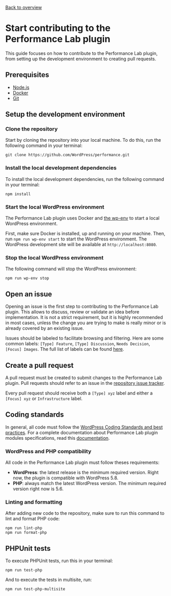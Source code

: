 [Back to overview](./README.md)

# Start contributing to the Performance Lab plugin
This guide focuses on how to contribute to the Performance Lab plugin, from setting up the development environment to creating pull requests.

## Prerequisites
- [Node.js](https://nodejs.org)
- [Docker](https://www.docker.com/products/docker-desktop)
- [Git](https://git-scm.com)

## Setup the development environment

### Clone the repository
Start by cloning the repository into your local machine. To do this, run the following command in your terminal:
```
git clone https://github.com/WordPress/performance.git
```

### Install the local development dependencies
To install the local development dependencies, run the following command in your terminal:
```
npm install
```

### Start the local WordPress environment
The Performance Lab plugin uses Docker and [the wp-env](https://developer.wordpress.org/block-editor/reference-guides/packages/packages-env) to start a local WordPress environment.

First, make sure Docker is installed, up and running on your machine. Then, run `npm run wp-env start` to start the WordPress environment. The WordPress development site will be available at `http://localhost:8080`.

### Stop the local WordPress environment
The following command will stop the WordPress environment:
```
npm run wp-env stop
```

## Open an issue
Opening an issue is the first step to contributing to the Performance Lab plugin. This allows to discuss, review or validate an idea before implementation. It is not a strict requirement, but it is highly recommended in most cases, unless the change you are trying to make is really minor or is already covered by an existing issue.

Issues should be labeled to facilitate browsing and filtering. Here are some common labels: `[Type] Feature`, `[Type] Discussion`, `Needs Decision`, `[Focus] Images`. The full list of labels can be found [here](https://github.com/WordPress/performance/labels).

## Create a pull request
A pull request must be created to submit changes to the Performance Lab plugin. Pull requests should refer to an issue in the [repository issue tracker](https://github.com/WordPress/performance/issues).

Every pull request should receive both a `[Type] xyz` label and either a `[Focus] xyz` or `Infrastructure` label.

## Coding standards
In general, all code must follow the [WordPress Coding Standards and best practices](https://developer.wordpress.org/coding-standards/). For a complete documentation about Performance Lab plugin modules specifications, read this [documentation](./Writing-a-module.md).

### WordPress and PHP compatibility
All code in the Performance Lab plugin must follow theses requirements:
- **WordPress**: the latest release is the minimum required version. Right now, the plugin is compatible with WordPress 5.8.
- **PHP**: always match the latest WordPress version. The minimum required version right now is 5.6.

### Linting and formatting
After adding new code to the repository, make sure to run this command to lint and format PHP code:
```
npm run lint-php
npm run format-php
```

## PHPUnit tests
To execute PHPUnit tests, run this in your terminal:
```
npm run test-php
```

And to execute the tests in multisite, run:
```
npm run test-php-multisite
```
